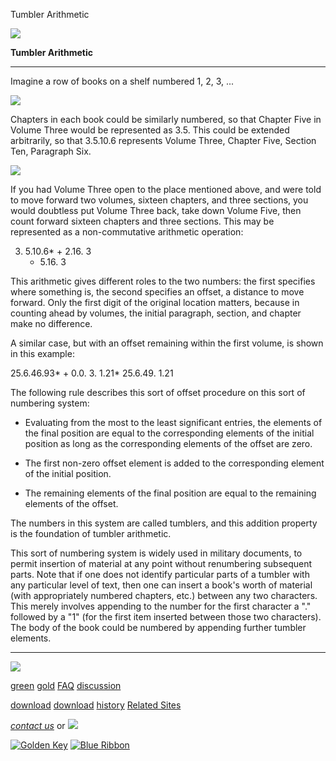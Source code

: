Tumbler Arithmetic

[![](../../images/logo.gif)](../../index.html)

**Tumbler
Arithmetic**

---

Imagine a row of books on a shelf numbered 1, 2,
3, ...

![](../images/shelf.gif)

Chapters in each book could be similarly numbered, so that Chapter Five
in Volume Three would be represented as 3.5. This could be extended arbitrarily,
so that 3.5.10.6 represents Volume Three, Chapter Five, Section Ten, Paragraph
Six.

![](../images/book.gif)

If you had Volume Three open to the place mentioned above, and were told
to move forward two volumes, sixteen chapters, and three sections, you
would doubtless put Volume Three back, take down Volume Five, then count
forward sixteen chapters and three sections. This may be represented as
a non-commutative arithmetic operation:

3. 5.10.6\* + 2.16. 3
   - 5.16. 3

This arithmetic gives different roles to the two numbers: the first specifies
where something is, the second specifies an offset, a distance to move forward.
Only the first digit of the original location matters, because in counting
ahead by volumes, the initial paragraph, section, and chapter make no difference.

A similar case, but with an offset remaining within the first volume, is
shown in this example:

25.6.46.93* + 0.0. 3.
1.21* 25.6.49. 1.21

The following rule describes this sort of offset procedure on this sort
of numbering system:

- Evaluating from the most to the least significant entries,
  the elements of the final position are equal to the corresponding
  elements of the initial position as long as the corresponding elements
  of the offset are zero.

- The first non-zero offset element is added to the corresponding
  element of the initial position.

- The remaining elements of the final position are equal to the
  remaining elements of the offset.

The numbers in this system are called tumblers, and this addition property
is the foundation of tumbler arithmetic.

This sort of numbering system is widely used in military documents, to permit
insertion of material at any point without renumbering subsequent parts.
Note that if one does not identify particular parts of a tumbler with any
particular level of text, then one can insert a book's worth of material
(with appropriately numbered chapters, etc.) between any two characters.
This merely involves appending to the number for the first character a "."
followed by a "1" (for the first item inserted between those two
characters). The body of the book could be numbered by appending further
tumbler elements.

---

[![](../../images/logo.gif)](../../index.html)

[green](../index.html)
[gold](../../gold/index.html)
[FAQ](../../FAQ.html)
[discussion](../../discussion/index.html)

[download](../download/index.html)
[download](../../gold/download/index.html)
[history](../../history/index.html)
[Related Sites](../../related.html)

_[contact us](../../contact.html)_
or [![](../../images/cmn.gif)](http://www.blindpay.com/crit-me-now.cgi)

[![Golden Key](../../images/key.gif)](http://www.privacy.org/ipc/) [![Blue Ribbon](../../images/ribbon.gif)](http://mirrors.yahoo.com/eff/blueribbon.html)
